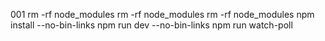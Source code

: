 <!--
 * @Author: your name
 * @Date: 2020-03-14 19:04:46
 * @LastEditTime: 2020-03-15 12:25:44
 * @LastEditors: Please set LastEditors
 * @Description: In User Settings Edit
 * @FilePath: \Code\my-L01-app\README.md
 -->
001
rm -rf node_modules
rm -rf node_modules
rm -rf node_modules
npm install --no-bin-links
npm run dev --no-bin-links
npm run watch-poll
